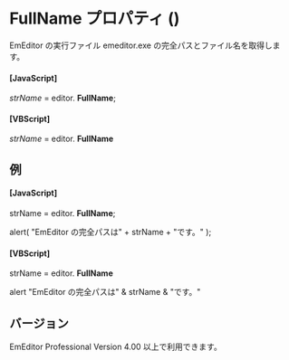 # FullName プロパティ ()

EmEditor の実行ファイル emeditor.exe の完全パスとファイル名を取得します。

#### \[JavaScript\]

_strName_ = editor. **FullName**;

#### \[VBScript\]

_strName_ = editor. **FullName**

## 例

#### \[JavaScript\]

strName = editor. **FullName**;

alert( "EmEditor の完全パスは" + strName + "です。" );

#### \[VBScript\]

strName = editor. **FullName**

alert "EmEditor の完全パスは" & strName & "です。"

## バージョン

EmEditor Professional Version 4.00 以上で利用できます。
